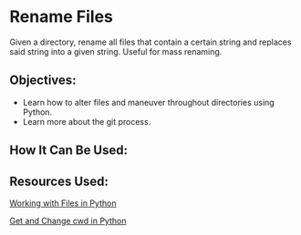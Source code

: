 # Rename Files
Given a directory, rename all files that contain a certain string and replaces said string into a given string. Useful for mass renaming. 

## Objectives:
- Learn how to alter files and maneuver throughout directories using Python.
- Learn more about the git process. 

## How It Can Be Used:


## Resources Used:
[Working with Files in Python](https://realpython.com/working-with-files-in-python/#copying-moving-and-renaming-files-and-directories)

[Get and Change cwd in Python](https://linuxize.com/post/python-get-change-current-working-directory/#:~:text=To%20change%20the%20current%20working,use%20the%20chdir()%20method.&text=The%20method%20accepts%20one%20argument,can%20be%20absolute%20or%20relative.)